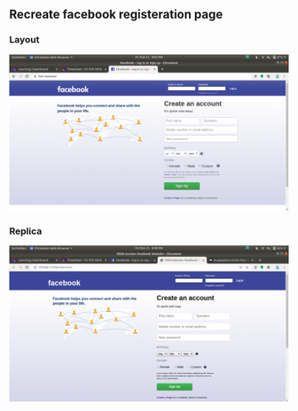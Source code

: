 ## Recreate facebook registeration page
### Layout
![](./facebook_layout.png)

### Replica
![](./replica.png)